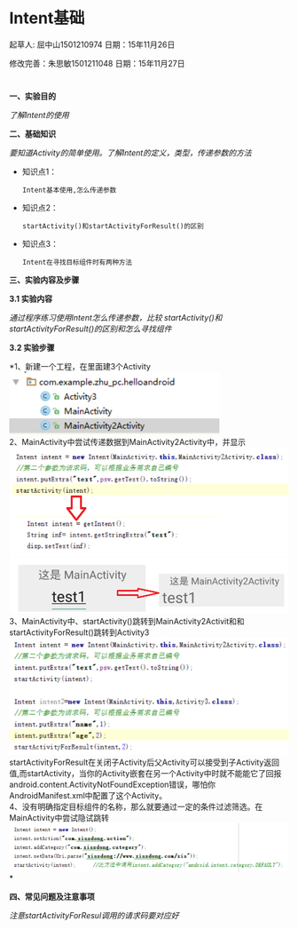 # Intent基础

起草人: 屈中山1501210974   日期：15年11月26日

修改完善：朱思敏1501211048   日期：15年11月27日

# 

**一、实验目的**

*了解Intent的使用*

**二、基础知识**

*要知道Activity的简单使用。了解Intent的定义，类型，传递参数的方法*
   
* 知识点1：

      Intent基本使用,怎么传递参数

* 知识点2：

      startActivity()和startActivityForResult()的区别


* 知识点3：

      Intent在寻找目标组件时有两种方法


   

**三、实验内容及步骤**

**3.1 实验内容**

*通过程序练习使用Intent怎么传递参数，比较 startActivity()和startActivityForResult()的区别和怎么寻找组件*

**3.2 实验步骤**

*1、新建一个工程，在里面建3个Activity![](1.png)
    <br>2、MainActivity中尝试传递数据到MainActivity2Activity中，并显示![](3.png)![](2.png)
3、MainActivity中、startActivity()跳转到MainActivity2Activit和和startActivityForResult()跳转到Activity3
![](4.png)
startActivityForResult在关闭子Activity后父Activity可以接受到子Activity返回值,而startActivity，当你的Activity嵌套在另一个Activity中时就不能能它了回报android.content.ActivityNotFoundException错误，哪怕你AndroidManifest.xml中配置了这个Activity。
<br>4、没有明确指定目标组件的名称，那么就要通过一定的条件过滤筛选。在MainActivity中尝试隐试跳转![](5.png)
*

**四、常见问题及注意事项**

*注意startActivityForResul调用的请求码要对应好*


